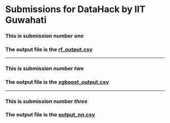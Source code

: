 # Submissions for DataHack by IIT Guwahati 
### This is submission number *one*
### The output file is the [rf_output.csv](rf_output.csv)
---
### This is submission number *two*
### The output file is the [xgboost_output.csv](xgboost_output.csv)
---
### This is submission number *three*
### The output file is the [output_nn.csv](output_nn.csv)
